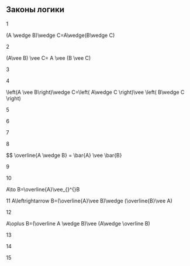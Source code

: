 ## Законы логики


1 

(A \wedge B)\wedge C=A\wedge(B\wedge C)



2 

(A\vee B) \vee C= A \vee (B \vee C)



3



4 

\left(A \vee  B\right)\wedge C=\left( A\wedge C \right)\vee \left( B\wedge C \right)



5



6



7



8

$$ \overline{A \wedge B} = \bar{A} \vee \bar{B} 

9



10 

A\to B=\overline{A}\vee_{}^{}B



11 A\leftrightarrow B=(\overline{A}\vee B)\wedge (\overline{B}\vee A)



12  

A\oplus B=(\overline A	\wedge B)\vee (A\wedge \overline B)



13



14



15


